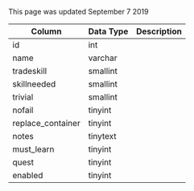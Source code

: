 This page was updated September 7 2019

| Column            | Data Type | Description |
| ----------------- | --------- | ----------- |
| id                | int       |             |
| name              | varchar   |             |
| tradeskill        | smallint  |             |
| skillneeded       | smallint  |             |
| trivial           | smallint  |             |
| nofail            | tinyint   |             |
| replace_container | tinyint   |             |
| notes             | tinytext  |             |
| must_learn        | tinyint   |             |
| quest             | tinyint   |             |
| enabled           | tinyint   |             |